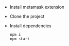 - Install metamask extension 
- Clone the project
- Install dependencies


      npm i
      npm start
